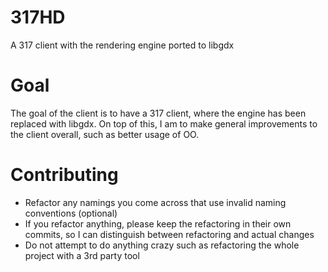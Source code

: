 # 317HD
A 317 client with the rendering engine ported to libgdx

# Goal
The goal of the client is to have a 317 client, where the engine has been replaced with libgdx. On top of this, I am to make general
improvements to the client overall, such as better usage of OO.

# Contributing
* Refactor any namings you come across that use invalid naming conventions (optional)
* If you refactor anything, please keep the refactoring in their own commits, so I can distinguish between refactoring and actual changes
* Do not attempt to do anything crazy such as refactoring the whole project with a 3rd party tool
